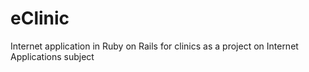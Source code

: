 # eClinic
Internet application in Ruby on Rails for clinics as a project on Internet Applications subject
